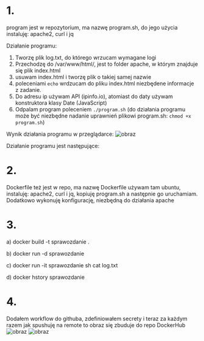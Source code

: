 # 1.
program jest w repozytorium, ma nazwę program.sh, do jego użycia instaluję: apache2, curl i jq

Działanie programu:

1. Tworzę plik log.txt, do którego wrzucam wymagane logi
2. Przechodzę do /var/www/html/, jest to folder apache, w którym znajduje się plik index.html
3. usuwam index.html i tworzę plik o takiej samej nazwie
4. poleceniami `echo` wrdzucam do pliku index.html niezbędene informacje z zadanie. 
5. Do adresu ip używam API (ipinfo.io), atomiast do daty używam konstruktora klasy Date (JavaScript)
6. Odpalam program poleceniem `./program.sh` (do działania programu może być niezbędne nadanie uprawnień plikowi program.sh: `chmod +x program.sh`)

Wynik działania programu w przeglądarce:
![obraz](https://user-images.githubusercontent.com/53970326/141271011-66c73195-6b96-4b25-a647-80785a9dfbb3.png)


Działanie programu jest następujące: 
# 2. 
Dockerfile też jest w repo, ma nazwę Dockerfile
używam tam ubuntu, instaluję: apache2, curl i jq, kopiuję program.sh a następnie go uruchamiam. Dodatkowo wykonuję konfigurację, niezbędną do działania apache
# 3.
  a) docker build -t sprawozdanie .
  
  b) docker run -d sprawozdanie
  
  c) docker run -it sprawozdanie sh
     cat log.txt
     
  d) docker hstory sprawozdanie
  
# 4.
Dodałem workflow do githuba, zdefiniowałem secrety i teraz za każdym razem jak spushuję na remote to obraz się zbuduje do repo DockerHub
![obraz](https://user-images.githubusercontent.com/53970326/141201195-445f6e7d-bb99-469c-96f0-6602169e7651.png)
![obraz](https://user-images.githubusercontent.com/53970326/141201284-e1f9f2e0-83af-4af4-ae82-8f1598209c3f.png)

